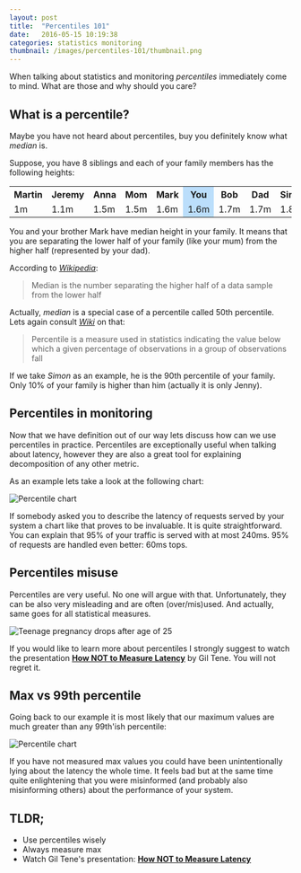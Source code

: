 ```yaml
---
layout: post
title:  "Percentiles 101"
date:   2016-05-15 10:19:38
categories: statistics monitoring
thumbnail: /images/percentiles-101/thumbnail.png
---
```

When talking about statistics and monitoring *percentiles* immediately come
to mind. What are those and why should you care?

What is a percentile?
-----------------------
Maybe you have not heard about percentiles, buy you definitely know what *median* is.

Suppose, you have 8 siblings and each of your family members has the following heights:

<table>
<tr>
  <th>Martin</th>
  <th>Jeremy</th>
  <th>Anna</th>
  <th>Mom</th>
  <th>Mark</th>
  <th style="background: #bbdefb;">You</th>
  <th>Bob</th>
  <th>Dad</th>
  <th>Simon</th>
  <th>Jenny</th>
</tr>
<tr>
  <td>1m</td>
  <td>1.1m</td>
  <td>1.5m</td>
  <td>1.5m</td>
  <td>1.6m</td>
  <td style="background: #bbdefb;">1.6m</td>
  <td>1.7m</td>
  <td>1.7m</td>
  <td>1.8m</td>
  <td>1.9m</td>
</tr>
</table>

You and your brother Mark have median height in your family. It means that
you are separating the lower half of your family (like your mum) from the
higher half (represented by your dad).

According to [*Wikipedia*](https://en.wikipedia.org/wiki/Median):

> Median is the number separating the higher half of a data sample
> from the lower half

Actually, *median* is a special case of a percentile called 50th percentile. Lets
again consult [*Wiki*](https://en.wikipedia.org/wiki/Percentile) on that:

> Percentile is a measure used in statistics indicating the value below
> which a given percentage of observations in a group of observations fall

If we take *Simon* as an example, he is the 90th percentile of your family. Only
10% of your family is higher than him (actually it is only Jenny).

Percentiles in monitoring
-------------------------

Now that we have definition out of our way lets discuss how can we use percentiles
in practice. Percentiles are exceptionally useful when talking about latency,
however they are also a great tool for explaining decomposition of any other metric.

As an example lets take a look at the following chart:

![Percentile chart](/images/percentiles-101/percentiles_example.png)

If somebody asked you to describe the latency of requests served by your system
a chart like that proves to be invaluable. It is quite straightforward. You can
explain that 95% of your traffic is served with at most 240ms. 95% of requests
are handled even better: 60ms tops.

Percentiles misuse
------------------

Percentiles are very useful. No one will argue with that. Unfortunately,
they can be also very misleading and are often (over/mis)used. And actually,
same goes for all statistical measures.

![Teenage pregnancy drops after age of 25](/images/percentiles-101/teenage_pregnancy_drops_after_25.jpg)

If you would like to learn more about percentiles I strongly suggest to watch the
presentation
[**How NOT to Measure Latency**](https://www.infoq.com/presentations/latency-response-time)
by Gil Tene. You will not regret it.

Max vs 99th percentile
----------------------

Going back to our example it is most likely that our maximum values are much
greater than any 99th'ish percentile:

![Percentile chart](/images/percentiles-101/percentiles_vs_max.png)

If you have not measured max values you could have been unintentionally lying
about the latency the whole time. It feels bad but at the same time quite
enlightening that you were misinformed (and probably also misinforming others)
about the performance of your system.

TLDR;
-----

* Use percentiles wisely
* Always measure max
* Watch Gil Tene's presentation: [**How NOT to Measure
Latency**](https://www.infoq.com/presentations/latency-response-time)
